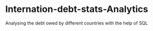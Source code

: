 # Internation-debt-stats-Analytics
Analysing the debt owed by different countries with the help of SQL

